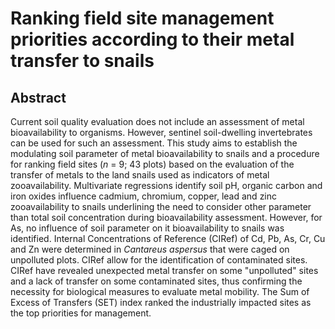 # Ranking field site management priorities according to their metal transfer to snails

## Abstract

Current soil quality evaluation does not include an assessment of metal bioavailability to organisms. However, sentinel soil-dwelling invertebrates can be used for such an assessment. This study aims to establish the modulating soil parameter of metal bioavailability to snails and a procedure for ranking field sites (_n_ = 9; 43 plots) based on the evaluation of the transfer of metals to the land snails used as indicators of metal zooavailability. Multivariate regressions identify soil pH, organic carbon and iron oxides influence cadmium, chromium, copper, lead and zinc zooavailability to snails underlining the need to consider other parameter than total soil concentration during bioavailability assessment. However, for As, no influence of soil parameter on it bioavailability to snails was identified. Internal Concentrations of Reference (CIRef) of Cd, Pb, As, Cr, Cu and Zn were determined in _Cantareus aspersus_ that were caged on unpolluted plots. CIRef allow for the identification of contaminated sites. CIRef have revealed unexpected metal transfer on some "unpolluted" sites and a lack of transfer on some contaminated sites, thus confirming the necessity for biological measures to evaluate metal mobility. The Sum of Excess of Transfers (SET) index ranked the industrially impacted sites as the top priorities for management.